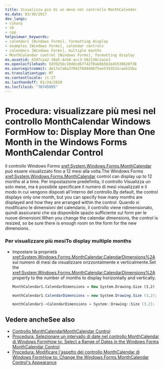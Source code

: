 ```yaml
---
title: Visualizza più di un mese nel controllo MonthCalendar
ms.date: 03/30/2017
dev_langs:
- csharp
- vb
- cpp
helpviewer_keywords:
- calendars [Windows Forms], formatting display
- examples [Windows Forms], calendar controls
- calendars [Windows Forms], multiple months
- MonthCalendar control [Windows Forms], formatting display
ms.assetid: d197caa2-38a5-4cb4-acc3-562130c2ace3
ms.openlocfilehash: 5d3925bc19ddcd67742f0ab8b5b2e45530820f38
ms.sourcegitcommit: de17a7a0a37042f0d4406f5ae5393531caeb25ba
ms.translationtype: MT
ms.contentlocale: it-IT
ms.lasthandoff: 01/24/2020
ms.locfileid: "76745895"
---
```

# <a name="how-to-display-more-than-one-month-in-the-windows-forms-monthcalendar-control"></a><span data-ttu-id="7dcdb-102">Procedura: visualizzare più mesi nel controllo MonthCalendar Windows Form</span><span class="sxs-lookup"><span data-stu-id="7dcdb-102">How to: Display More than One Month in the Windows Forms MonthCalendar Control</span></span>
<span data-ttu-id="7dcdb-103">Il controllo Windows Forms <xref:System.Windows.Forms.MonthCalendar> può essere visualizzato fino a 12 mesi alla volta.</span><span class="sxs-lookup"><span data-stu-id="7dcdb-103">The Windows Forms <xref:System.Windows.Forms.MonthCalendar> control can display up to 12 months at a time.</span></span> <span data-ttu-id="7dcdb-104">Per impostazione predefinita, il controllo Visualizza un solo mese, ma è possibile specificare il numero di mesi visualizzati e il modo in cui vengono disposti all'interno del controllo.</span><span class="sxs-lookup"><span data-stu-id="7dcdb-104">By default, the control displays only one month, but you can specify how many months are displayed and how they are arranged within the control.</span></span> <span data-ttu-id="7dcdb-105">Quando si modificano le dimensioni del calendario, il controllo viene ridimensionato, quindi assicurarsi che sia disponibile spazio sufficiente sul form per le nuove dimensioni.</span><span class="sxs-lookup"><span data-stu-id="7dcdb-105">When you change the calendar dimensions, the control is resized, so be sure there is enough room on the form for the new dimensions.</span></span>  
  
### <a name="to-display-multiple-months"></a><span data-ttu-id="7dcdb-106">Per visualizzare più mesi</span><span class="sxs-lookup"><span data-stu-id="7dcdb-106">To display multiple months</span></span>  
  
- <span data-ttu-id="7dcdb-107">Impostare la proprietà <xref:System.Windows.Forms.MonthCalendar.CalendarDimensions%2A> sul numero di mesi da visualizzare orizzontalmente e verticalmente.</span><span class="sxs-lookup"><span data-stu-id="7dcdb-107">Set the <xref:System.Windows.Forms.MonthCalendar.CalendarDimensions%2A> property to the number of months to display horizontally and vertically.</span></span>  
  
    ```vb  
    MonthCalendar1.CalendarDimensions = New System.Drawing.Size (3,2)  
    ```  
  
    ```csharp  
    monthCalendar1.CalendarDimensions = new System.Drawing.Size (3,2);  
    ```  
  
    ```cpp  
    monthCalendar1->CalendarDimensions = System::Drawing::Size (3,2);  
    ```  
  
## <a name="see-also"></a><span data-ttu-id="7dcdb-108">Vedere anche</span><span class="sxs-lookup"><span data-stu-id="7dcdb-108">See also</span></span>

- [<span data-ttu-id="7dcdb-109">Controllo MonthCalendar</span><span class="sxs-lookup"><span data-stu-id="7dcdb-109">MonthCalendar Control</span></span>](monthcalendar-control-windows-forms.md)
- [<span data-ttu-id="7dcdb-110">Procedura: Selezionare un intervallo di date nel controllo MonthCalendar di Windows Form</span><span class="sxs-lookup"><span data-stu-id="7dcdb-110">How to: Select a Range of Dates in the Windows Forms MonthCalendar Control</span></span>](how-to-select-a-range-of-dates-in-the-windows-forms-monthcalendar-control.md)
- [<span data-ttu-id="7dcdb-111">Procedura: Modificare l'aspetto del controllo MonthCalendar di Windows Form</span><span class="sxs-lookup"><span data-stu-id="7dcdb-111">How to: Change the Windows Forms MonthCalendar Control's Appearance</span></span>](how-to-change-monthcalendar-control-appearance.md)
